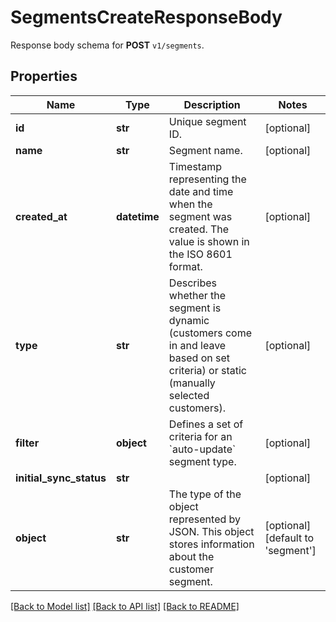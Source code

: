 # SegmentsCreateResponseBody

Response body schema for **POST** `v1/segments`.

## Properties
Name | Type | Description | Notes
------------ | ------------- | ------------- | -------------
**id** | **str** | Unique segment ID. | [optional] 
**name** | **str** | Segment name. | [optional] 
**created_at** | **datetime** | Timestamp representing the date and time when the segment was created. The value is shown in the ISO 8601 format. | [optional] 
**type** | **str** | Describes whether the segment is dynamic (customers come in and leave based on set criteria) or static (manually selected customers). | [optional] 
**filter** | **object** | Defines a set of criteria for an &#x60;auto-update&#x60; segment type.   | [optional] 
**initial_sync_status** | **str** |  | [optional] 
**object** | **str** | The type of the object represented by JSON. This object stores information about the customer segment. | [optional] [default to 'segment']

[[Back to Model list]](../README.md#documentation-for-models) [[Back to API list]](../README.md#documentation-for-api-endpoints) [[Back to README]](../README.md)


